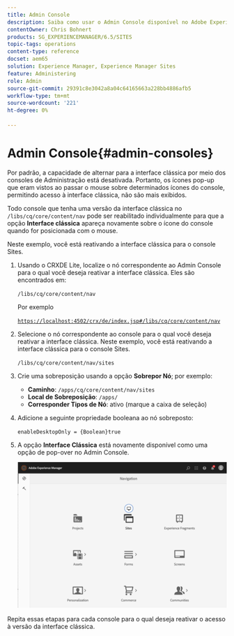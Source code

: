 ```yaml
---
title: Admin Console
description: Saiba como usar o Admin Console disponível no Adobe Experience Manager.
contentOwner: Chris Bohnert
products: SG_EXPERIENCEMANAGER/6.5/SITES
topic-tags: operations
content-type: reference
docset: aem65
solution: Experience Manager, Experience Manager Sites
feature: Administering
role: Admin
source-git-commit: 29391c8e3042a8a04c64165663a228bb4886afb5
workflow-type: tm+mt
source-wordcount: '221'
ht-degree: 0%

---
```



# Admin Console{#admin-consoles}

Por padrão, a capacidade de alternar para a interface clássica por meio dos consoles de Administração está desativada. Portanto, os ícones pop-up que eram vistos ao passar o mouse sobre determinados ícones do console, permitindo acesso à interface clássica, não são mais exibidos.

Todo console que tenha uma versão da interface clássica no `/libs/cq/core/content/nav` pode ser reabilitado individualmente para que a opção **Interface clássica** apareça novamente sobre o ícone do console quando for posicionada com o mouse.

Neste exemplo, você está reativando a interface clássica para o console Sites.

1. Usando o CRXDE Lite, localize o nó correspondente ao Admin Console para o qual você deseja reativar a interface clássica. Eles são encontrados em:

   `/libs/cq/core/content/nav`

   Por exemplo

   [`https://localhost:4502/crx/de/index.jsp#/libs/cq/core/content/nav`](https://localhost:4502/crx/de/index.jsp#/libs/cq/core/content/nav)

1. Selecione o nó correspondente ao console para o qual você deseja reativar a interface clássica. Neste exemplo, você está reativando a interface clássica para o console Sites.

   `/libs/cq/core/content/nav/sites`

1. Crie uma sobreposição usando a opção **Sobrepor Nó**; por exemplo:

   * **Caminho**: `/apps/cq/core/content/nav/sites`
   * **Local de Sobreposição**: `/apps/`
   * **Corresponder Tipos de Nó**: ativo (marque a caixa de seleção)

1. Adicione a seguinte propriedade booleana ao nó sobreposto:

   `enableDesktopOnly = {Boolean}true`

1. A opção **Interface Clássica** está novamente disponível como uma opção de pop-over no Admin Console.

   ![opção de popover da interface clássica](assets/syui-01-2019-02-27-15-16-55.png)

Repita essas etapas para cada console para o qual deseja reativar o acesso à versão da interface clássica.
